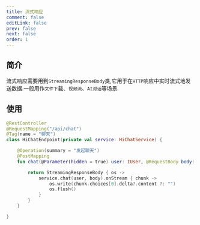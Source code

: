 ```yaml
---
title: 流式响应
comment: false
editLink: false
prev: false
next: false
order: 1
---
```


## 简介

流式响应需要用到`StreamingResponseBody`类,它用于在`HTTP`响应中实时流式地发送数据.一般用作`文件下`载、`视频流`、`AI对话`等场景.

## 使用

```kotlin
@RestController
@RequestMapping("/api/chat")
@Tag(name = "聊天")
class HiChatEndpoint(private val service: HiChatService) {

    @Operation(summary = "发起聊天")
    @PostMapping
    fun chat(@Parameter(hidden = true) user: IUser, @RequestBody body: ChatRequestBody): StreamingResponseBody {

        return StreamingResponseBody { os ->
            service.chat(user, body).onStream { chunk ->
                os.write(chunk.choices[0].delta?.content ?: "")
                os.flush()
            }
        }
    }

}
```
